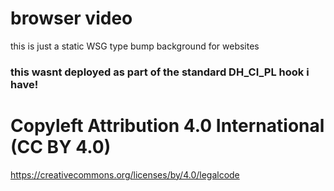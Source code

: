 # browser video
this is just a static WSG type bump background for websites

### this wasnt deployed as part of the standard DH_CI_PL hook i have!
# Copyleft Attribution 4.0 International (CC BY 4.0)
https://creativecommons.org/licenses/by/4.0/legalcode
